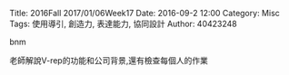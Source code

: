 Title: 2016Fall 2017/01/06Week17
Date: 2016-09-2 12:00
Category: Misc
Tags: 使用導引, 創造力, 表達能力, 協同設計
Author: 40423248

bnm

老師解說V-rep的功能和公司背景,還有檢查每個人的作業